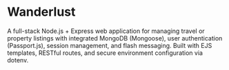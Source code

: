 # Wanderlust
A full-stack Node.js + Express web application for managing travel or property listings with integrated MongoDB (Mongoose), user authentication (Passport.js), session management, and flash messaging. Built with EJS templates, RESTful routes, and secure environment configuration via dotenv.
